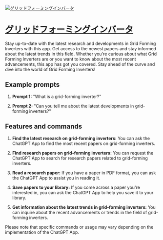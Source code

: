 [![グリッドフォーミングインバータ](null)](https://chat.openai.com/g/g-nDgDzB173-guritudohuominguinbata)

# [グリッドフォーミングインバータ](https://chat.openai.com/g/g-nDgDzB173-guritudohuominguinbata)

Stay up-to-date with the latest research and developments in Grid Forming Inverters with this app. Get access to the newest papers and stay informed about the latest trends in this field. Whether you're curious about what Grid Forming Inverters are or you want to know about the most recent advancements, this app has got you covered. Stay ahead of the curve and dive into the world of Grid Forming Inverters!

## Example prompts

1. **Prompt 1:** "What is a grid-forming inverter?"

2. **Prompt 2:** "Can you tell me about the latest developments in grid-forming inverters?"

## Features and commands

1. **Find the latest research on grid-forming inverters:** You can ask the ChatGPT App to find the most recent papers on grid-forming inverters.

2. **Find research papers on grid-forming inverters:** You can request the ChatGPT App to search for research papers related to grid-forming inverters.

3. **Read a research paper:** If you have a paper in PDF format, you can ask the ChatGPT App to assist you in reading it.

4. **Save papers to your library:** If you come across a paper you're interested in, you can ask the ChatGPT App to help you save it to your library.

5. **Get information about the latest trends in grid-forming inverters:** You can inquire about the recent advancements or trends in the field of grid-forming inverters.

Please note that specific commands or usage may vary depending on the implementation of the ChatGPT App.